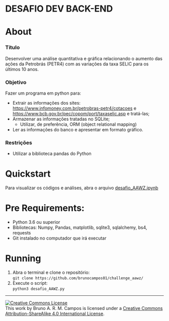 # DESAFIO DEV BACK-END 

# About

### Título
Desenvolver uma análise quantitativa e gráfica relacionando o aumento das ações da
Petrobrás (PETR4) com as variações da taxa SELIC para os últimos 10 anos.

### Objetivo
Fazer um programa em python para:
- Extrair as informações dos sites: https://www.infomoney.com.br/petrobras-petr4/cotacoes e 
https://www.bcb.gov.br/pec/copom/port/taxaselic.asp e tratá-las;
- Armazenar as informações tratadas no SQLite;
  - Utilizar, de preferência, ORM (object relational mapping)
- Ler as informações do banco e apresentar em formato gráfico.

### Restrições
- Utilizar a biblioteca pandas do Python

# Quickstart
Para visualizar os códigos e análises, abra o arquivo [desafio_AAWZ.ipynb](https://github.com/brunocampos01/challenge-aawz/blob/master/desafio_AAWZ.ipynb) 

# Pre Requirements:
- Python 3.6 ou superior 
- Bibliotecas: Numpy, Pandas, matplotlib, sqlite3, sqlalchemy, bs4, requests 
- Git instalado no computador que irá executar

# Running
1. Abra o terminal e clone o repositório: <br/>
`git clone https://github.com/brunocampos01/challenge_aawz/`<br/>
2. Execute o script:<br/>
`python3 desafio_AAWZ.py`
---
<a rel="license" href="http://creativecommons.org/licenses/by-sa/4.0/"><img alt="Creative Commons License" style="border-width:0" src="https://i.creativecommons.org/l/by-sa/4.0/88x31.png" /></a><br />This work by <span xmlns:cc="http://creativecommons.org/ns#" property="cc:attributionName">Bruno A. R. M. Campos</span> is licensed under a <a rel="license" href="http://creativecommons.org/licenses/by-sa/4.0/">Creative Commons Attribution-ShareAlike 4.0 International License</a>.
